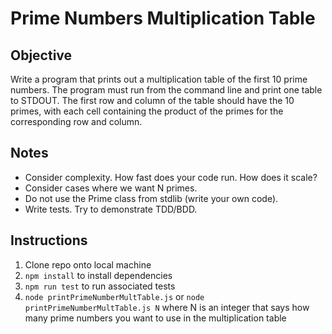 # Prime Numbers Multiplication Table

## Objective
Write a program that prints out a multiplication table of the first 10 prime numbers. The program must run from the command line and print one table to STDOUT. The first row and column of the table should have the 10 primes, with each cell containing the product of the primes for the corresponding row and column.

## Notes

- Consider complexity. How fast does your code run. How does it scale?
- Consider cases where we want N primes.
- Do not use the Prime class from stdlib (write your own code).
- Write tests. Try to demonstrate TDD/BDD.

## Instructions

1. Clone repo onto local machine
2. `npm install` to install dependencies
3. `npm run test` to run associated tests
4. `node printPrimeNumberMultTable.js` or `node printPrimeNumberMultTable.js N` where N is an integer that says how many prime numbers you want to use in the multiplication table 
